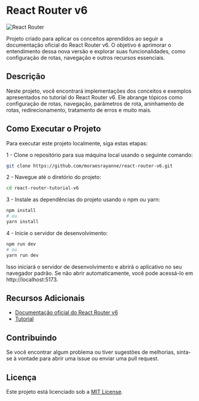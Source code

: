 # React Router v6

![React Router](https://reactrouter.com/ogimage.png)

Projeto criado para aplicar os conceitos aprendidos ao seguir a documentação oficial do React Router v6. O objetivo é aprimorar o entendimento dessa nova versão e explorar suas funcionalidades, como configuração de rotas, navegação e outros recursos essenciais.

## Descrição
Neste projeto, você encontrará implementações dos conceitos e exemplos apresentados no tutorial do React Router v6. Ele abrange tópicos como configuração de rotas, navegação, parâmetros de rota, aninhamento de rotas, redirecionamento, tratamento de erros e muito mais.

## Como Executar o Projeto
Para executar este projeto localmente, siga estas etapas:

1 - Clone o repositório para sua máquina local usando o seguinte comando:

```bash
git clone https://github.com/moraesrayanne/react-router-v6.git
```

2 - Navegue até o diretório do projeto:

```bash
cd react-router-tutorial-v6
```

3 - Instale as dependências do projeto usando o npm ou yarn:

```bash
npm install
# ou
yarn install
```

4 - Inicie o servidor de desenvolvimento:

```bash
npm run dev
# ou
yarn run dev
```

Isso iniciará o servidor de desenvolvimento e abrirá o aplicativo no seu navegador padrão. Se não abrir automaticamente, você pode acessá-lo em http://localhost:5173.

## Recursos Adicionais
 - [Documentação oficial do React Router v6](https://reactrouter.com/en/main)
 - [Tutorial](https://reactrouter.com/en/main/start/tutorial)

## Contribuindo
Se você encontrar algum problema ou tiver sugestões de melhorias, sinta-se à vontade para abrir uma issue ou enviar uma pull request.

## Licença
Este projeto está licenciado sob a [MIT License](https://choosealicense.com/licenses/mit/).

